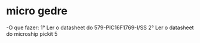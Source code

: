 # micro gedre
-O que fazer:
  1° Ler o datasheet do 579-PIC16F1769-I/SS
  2° Ler o datasheet do microship pickit 5
